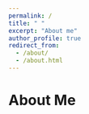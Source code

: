 ```yaml
---
permalink: /
title: " "
excerpt: "About me"
author_profile: true
redirect_from: 
  - /about/
  - /about.html
---
```


About Me
======




